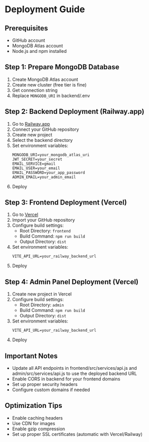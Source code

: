 # Deployment Guide

## Prerequisites
- GitHub account
- MongoDB Atlas account
- Node.js and npm installed

## Step 1: Prepare MongoDB Database
1. Create MongoDB Atlas account
2. Create new cluster (free tier is fine)
3. Get connection string
4. Replace `MONGODB_URI` in backend/.env

## Step 2: Backend Deployment (Railway.app)
1. Go to [Railway.app](https://railway.app)
2. Connect your GitHub repository
3. Create new project
4. Select the backend directory
5. Set environment variables:
   ```
   MONGODB_URI=your_mongodb_atlas_uri
   JWT_SECRET=your_secret
   EMAIL_SERVICE=gmail
   EMAIL_USER=your_email
   EMAIL_PASSWORD=your_app_password
   ADMIN_EMAIL=your_admin_email
   ```
6. Deploy

## Step 3: Frontend Deployment (Vercel)
1. Go to [Vercel](https://vercel.com)
2. Import your GitHub repository
3. Configure build settings:
   - Root Directory: `frontend`
   - Build Command: `npm run build`
   - Output Directory: `dist`
4. Set environment variables:
   ```
   VITE_API_URL=your_railway_backend_url
   ```
5. Deploy

## Step 4: Admin Panel Deployment (Vercel)
1. Create new project in Vercel
2. Configure build settings:
   - Root Directory: `admin`
   - Build Command: `npm run build`
   - Output Directory: `dist`
3. Set environment variables:
   ```
   VITE_API_URL=your_railway_backend_url
   ```
4. Deploy

## Important Notes
- Update all API endpoints in frontend/src/services/api.js and admin/src/services/api.js to use the deployed backend URL
- Enable CORS in backend for your frontend domains
- Set up proper security headers
- Configure custom domains if needed

## Optimization Tips
- Enable caching headers
- Use CDN for images
- Enable gzip compression
- Set up proper SSL certificates (automatic with Vercel/Railway) 
